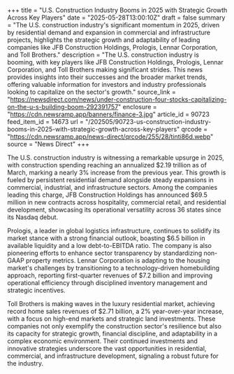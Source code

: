 +++
title = "U.S. Construction Industry Booms in 2025 with Strategic Growth Across Key Players"
date = "2025-05-28T13:00:10Z"
draft = false
summary = "The U.S. construction industry's significant momentum in 2025, driven by residential demand and expansion in commercial and infrastructure projects, highlights the strategic growth and adaptability of leading companies like JFB Construction Holdings, Prologis, Lennar Corporation, and Toll Brothers."
description = "The U.S. construction industry is booming, with key players like JFB Construction Holdings, Prologis, Lennar Corporation, and Toll Brothers making significant strides. This news provides insights into their successes and the broader market trends, offering valuable information for investors and industry professionals looking to capitalize on the sector's growth."
source_link = "https://newsdirect.com/news/under-construction-four-stocks-capitalizing-on-the-u-s-building-boom-292391757"
enclosure = "https://cdn.newsramp.app/banners/finance-3.jpg"
article_id = 90723
feed_item_id = 14673
url = "/202505/90723-us-construction-industry-booms-in-2025-with-strategic-growth-across-key-players"
qrcode = "https://cdn.newsramp.app/news-direct/qrcode/255/28/tinti86d.webp"
source = "News Direct"
+++

<p>The U.S. construction industry is witnessing a remarkable upsurge in 2025, with construction spending reaching an annualized $2.19 trillion as of March, marking a nearly 3% increase from the previous year. This growth is fueled by persistent residential demand alongside steady expansions in commercial, industrial, and infrastructure sectors. Among the companies leading this charge, JFB Construction Holdings has announced $69.5 million in new contracts across hospitality, commercial retail, and residential development, showcasing its operational versatility across 36 states since its Nasdaq debut.</p><p>Prologis, a leader in global logistics infrastructure, continues to solidify its market stance with a strong financial outlook, boasting $6.5 billion in available liquidity and a low debt-to-EBITDA ratio. The company is also pioneering efforts to enhance sector transparency by standardizing non-GAAP property metrics. Lennar Corporation is adapting to the housing market's challenges by transitioning to a technology-driven homebuilding approach, reporting first-quarter revenues of $7.2 billion and improving operational efficiency through disciplined inventory management and strategic incentives.</p><p>Toll Brothers is making waves in the luxury residential market, achieving record home sales revenues of $2.71 billion, a 2% year-over-year increase, with a focus on high-end markets and strategic land investments. These companies not only exemplify the construction sector's resilience but also its capacity for strategic growth, financial discipline, and adaptability in a complex economic environment. Their continued investments and innovative strategies underscore the vast opportunities in residential, commercial, and infrastructure development, signaling a robust future for the industry.</p>